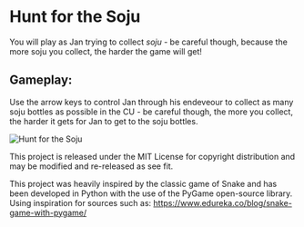 # Hunt for the Soju
You will play as Jan trying to collect *soju* - be careful though, because the more soju you collect, the harder the game will get!

## Gameplay: 

Use the arrow keys to control Jan through his endeveour to collect as many soju bottles as possible in the CU - be careful though, the more you collect, the harder it gets for Jan to get to the soju bottles.

![Hunt for the Soju](https://i.gyazo.com/0cc6089dfeef76c05303f3f04774e983.png)

This project is released under the MIT License for copyright distribution and may be modified and re-released as see fit.

This project was heavily inspired by the classic game of Snake and has been developed in Python with the use of the PyGame open-source library. Using inspiration for sources such as: https://www.edureka.co/blog/snake-game-with-pygame/
